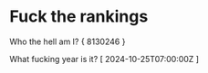 # Fuck the rankings

Who the hell am I?
{ 8130246 }

What fucking year is it?
[ 2024-10-25T07:00:00Z ]
